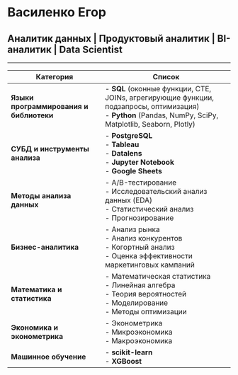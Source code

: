 # Василенко Егор 
## Аналитик данных | Продуктовый аналитик | BI-аналитик | Data Scientist
---
| **Категория**                                | **Список**                                                                                                                                                                |
|----------------------------------------------|---------------------------------------------------------------------------------------------------------------------------------------------------------------------------|
| **Языки программирования и библиотеки**      | - **SQL** (оконные функции, CTE, JOINs, агрегирующие функции, подзапросы, оптимизация)<br/>- **Python** (Pandas, NumPy, SciPy, Matplotlib, Seaborn, Plotly)               |
| **СУБД и инструменты анализа**               | - **PostgreSQL**<br/>- **Tableau**<br/>- **Datalens**<br/>- **Jupyter Notebook**<br/>- **Google Sheets**                                                                  |
| **Методы анализа данных**                    | - A/B-тестирование<br/>- Исследовательский анализ данных (EDA)<br/>- Статистический анализ<br/>- Прогнозирование                                                          |
| **Бизнес-аналитика**                         | - Анализ рынка<br/>- Анализ конкурентов<br/>- Когортный анализ<br/>- Оценка эффективности маркетинговых кампаний                                                          |
| **Математика и статистика**                  | - Математическая статистика<br/>- Линейная алгебра<br/>- Теория вероятностей<br/>- Моделирование<br/>- Методы оптимизации                                                 |
| **Экономика и эконометрика**                 | - Эконометрика<br/>- Микроэкономика<br/>- Макроэкономика                                                                                                                  |
| **Машинное обучение**                        | - **scikit-learn**<br/>- **XGBoost**                                                                                                                                      |
